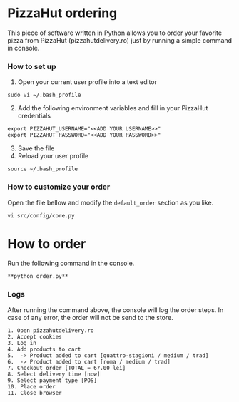 # PizzaHut ordering
This piece of software written in Python allows you to order your favorite pizza from PizzaHut (pizzahutdelivery.ro) just by running a simple command in console.

### How to set up

1. Open your current user profile into a text editor
```
sudo vi ~/.bash_profile
```
2. Add the following environment variables and fill in your PizzaHut credentials
```
export PIZZAHUT_USERNAME="<<ADD YOUR USERNAME>>"
export PIZZAHUT_PASSWORD="<<ADD YOUR PASSWORD>>"
```
3. Save the file
4. Reload your user profile
```
source ~/.bash_profile
```

### How to customize your order
Open the file bellow and modify the `default_order` section as you like.
```
vi src/config/core.py
```

# How to order
Run the following command in the console.
```
**python order.py**
```

### Logs
After running the command above, the console will log the order steps. In case of any error, the order will not be send to the store.
```
1. Open pizzahutdelivery.ro
2. Accept cookies
3. Log in
4. Add products to cart
5.  -> Product added to cart [quattro-stagioni / medium / trad]
6.  -> Product added to cart [roma / medium / trad]
7. Checkout order [TOTAL = 67.00 lei]
8. Select delivery time [now]
9. Select payment type [POS]
10. Place order
11. Close browser
```